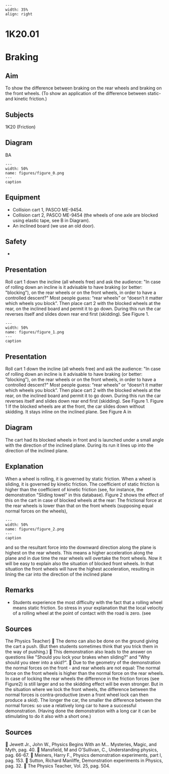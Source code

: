 
```{figure} /figures/busy.png
---
width: 35%
align: right
```
# 1K20.01 
  # Braking 
    
  
## Aim   
 To show the difference between braking on the rear wheels and braking on the front wheels. (To show an application of the difference between static- and kinetic friction.)    
  
## Subjects   
 1K20 (Friction)   
  
## Diagram   
 BA  
```{figure} figures/figure_0.png  
---  
width: 50%  
name: figures/figure_0.png  
---  
caption  
``` 
    
  
## Equipment   
 
 *  Collision cart 1, PASCO ME-9454. 
 *  Collision cart 2, PASCO ME-9454 (the wheels of one axle are blocked using elastic tape, see B in Diagram). 
 *  An inclined board (we use an old door).   
  
## Safety   
 
 * 
      
  
## Presentation   
 Roll cart 1 down the incline (all wheels free) and ask the audience: "In case of rolling down an incline is it advisable to have braking (or better: "blocking"), on the rear wheels or on the front wheels, in order to have a controlled descent?" Most people guess: “rear wheels” or “doesn’t it matter which wheels you block”. Then place cart 2 with the blocked wheels at the rear, on the inclined board and permit it to go down. During this run the car reverses itself and slides down rear end first (skidding). See Figure 1.   
```{figure} figures/figure_1.png  
---  
width: 50%  
name: figures/figure_1.png  
---  
caption  
``` 
     
  
## Presentation   
 Roll cart 1 down the incline (all wheels free) and ask the audience: "In case of rolling down an incline is it advisable to have braking (or better: "blocking"), on the rear wheels or on the front wheels, in order to have a controlled descent?" Most people guess: “rear wheels” or “doesn’t it matter which wheels you block”. Then place cart 2 with the blocked wheels at the rear, on the inclined board and permit it to go down. During this run the car reverses itself and slides down rear end first (skidding). See Figure 1. Figure 1 If the blocked wheels are at the front, the car slides down without skidding. It stays inline on the inclined plane. See Figure A in   
  
## Diagram   
 The cart had its blocked wheels in front and is launched under a small angle with the direction of the inclined plane. During its run it lines up into the direction of the inclined plane.   
  
## Explanation   
 When a wheel is rolling, it is governed by static friction. When a wheel is sliding, it is governed by kinetic friction. The coefficient of static friction is higher than the coefficient of kinetic friction (see, for instance, the demonstration "Sliding towel" in this database). Figure 2 shows the effect of this on the cart in case of blocked wheels at the rear: The frictional force at the rear wheels is lower than that on the front wheels (supposing equal normal forces on the wheels),    
```{figure} figures/figure_2.png  
---  
width: 50%  
name: figures/figure_2.png  
---  
caption  
``` 
 and so the resultant force into the downward direction along the plane is highest on the rear wheels. This means a higher acceleration along the plane and in due time the rear wheels will overtake the front wheels. Now it will be easy to explain also the situation of blocked front wheels. In that situation the front wheels will have the highest acceleration, resulting in lining the car into the direction of the inclined plane   
  
## Remarks   
 
 *  Students experience the most difficulty with the fact that a rolling wheel means static friction. So stress in your explanation that the local velocity of a rolling wheel at the point of contact with the road is zero. (see
   
  
## Sources   
 The Physics Teacher)    The demo can also be done on the ground giving the cart a push. (But then students sometimes think that you trick them in the way of pushing.)  This demonstration also leads to the answer on questions like "Should you lock your brakes when sliding?" and "Why should you steer into a skid?".  Due to the geometry of the demonstration the normal forces on the front - and rear wheels are not equal: The normal force on the front wheels is higher than the normal force on the rear wheels. In case of locking the rear wheels the difference in the friction forces (see Figure2) is still larger and so the skidding effect will be even stronger. But in the situation where we lock the front wheels, the difference between the normal forces is contra-productive (even a front wheel lock can then produce a skid). The longer the car, the smaller the difference between the normal forces: so use a relatively long car to have a successful demonstration. (Having done the demonstration with a long car it can be stimulating to do it also with a short one.)    
  
## Sources   
  Jewett Jr., John W., Physics Begins With an M... Mysteries, Magic, and Myth, pag. 40.  Mansfield, M and O'Sullivan, C., Understanding physics, pag. 66-67.  Meiners, Harry F., Physics demonstration experiments, part I, pag. 153.  Sutton, Richard Manliffe, Demonstration experiments in Physics, pag. 32.  The Physics Teacher, Vol. 25, pag. 504.  